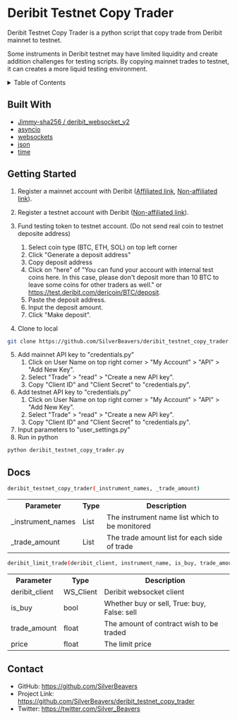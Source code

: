 # Deribit Testnet Copy Trader
 
<p>Deribit Testnet Copy Trader is a python script that copy trade from Deribit mainnet to testnet.</p>
<p>Some instruments in Deribit testnet may have limited liquidity and create addition challenges for testing scripts. By copying mainnet trades to testnet, it can creates a more liquid testing environment.</p>


<!-- TABLE OF CONTENTS -->
<details>
  <summary>Table of Contents</summary>
  <ol>
    <li><a href="#built-with">Built With</a></li>
    <li><a href="#getting-started">Getting Started</a></li>
    <li>
      <a href="#docs">Docs</a>
    </li>
    <li><a href="#contact">Contact</a></li>
  </ol>
</details>

## Built With
- <a href="https://github.com/Jimmy-sha256/deribit_websocket_v2">Jimmy-sha256 / deribit_websocket_v2</a>
- <a href="https://docs.python.org/3/library/asyncio.html">asyncio</a>
- <a href="https://websockets.readthedocs.io/en/stable/index.html">websockets</a>
- <a href="https://docs.python.org/3/library/json.html">json</a>
- <a href="https://docs.python.org/3/library/time.html">time</a>

## Getting Started
1. Register a mainnet account with Deribit (<a href="https://www.deribit.com/?reg=16509.3813">Affiliated link</a>, <a href="https://www.deribit.com/register">Non-affiliated link</a>).
2. Register a testnet account with Deribit (<a href="https://test.deribit.com/register">Non-affiliated link</a>).
3. Fund testing token to testnet account. (Do not send real coin to testnet deposite address)
    1. Select coin type (BTC, ETH, SOL) on top left corner
    2. Click "Generate a deposit address"
    3. Copy deposit address
    4. Click on "here" of "You can fund your account with internal test coins here. In this case, please don't deposit more than 10 BTC to leave some coins for other traders as well." or <a href="https://test.deribit.com/dericoin/BTC/deposit">https://test.deribit.com/dericoin/BTC/deposit</a>.
    5. Paste the deposit address.
    6. Input the deposit amount.
    7. Click "Make deposit".

4.  Clone to local

```sh
git clone https://github.com/SilverBeavers/deribit_testnet_copy_trader.git
```

5. Add mainnet API key to "credentials.py"
    1. Click on User Name on top right corner > "My Account" > "API" > "Add New Key".
    2. Select "Trade" > "read" > "Create a new API key".
    3. Copy "Client ID" and "Client Secret" to "credentials.py".
6. Add testnet API key to "credentials.py"
    1. Click on User Name on top right corner > "My Account" > "API" > "Add New Key".
    2. Select "Trade" > "read" > "Create a new API key".
    3. Copy "Client ID" and "Client Secret" to "credentials.py".
7. Input parameters to "user_settings.py"
8.  Run in python

```sh
python deribit_testnet_copy_trader.py
```

## Docs
```sh
deribit_testnet_copy_trader(_instrument_names, _trade_amount)
```
<table>
  <tr>
    <th>Parameter</th>
    <th>Type</th>
    <th>Description</th>
  </tr>
  <tr>
    <td>_instrument_names</td>
    <td>List</td>
    <td>The instrument name list which to be monitored</td>
  </tr>
  <tr>
    <td>_trade_amount</td>
    <td>List</td>
    <td>The trade amount list for each side of trade</td>
  </tr>
</table>

```sh
deribit_limit_trade(deribit_client, instrument_name, is_buy, trade_amount, price)
```

<table>
  <tr>
    <th>Parameter</th>
    <th>Type</th>
    <th>Description</th>
  </tr>
  <tr>
    <td>deribit_client</td>
    <td>WS_Client</td>
    <td>Deribit websocket client</td>
  </tr>
  <tr>
    <td>is_buy</td>
    <td>bool</td>
    <td>Whether buy or sell, True: buy, False: sell</td>
  </tr>
  <tr>
    <td>trade_amount</td>
    <td>float</td>
    <td>The amount of contract wish to be traded</td>
  </tr>  
  <tr>
    <td>price</td>
    <td>float</td>
    <td>The limit price</td>
  </tr>

</table>

## Contact

- GitHub:  <a href="https://github.com/SilverBeavers">https://github.com/SilverBeavers</a>
- Project Link: <a href="https://github.com/SilverBeavers/deribit_testnet_copy_trader">https://github.com/SilverBeavers/deribit_testnet_copy_trader</a>
- Twitter:  <a href="https://twitter.com/Silver_Beavers">https://twitter.com/Silver_Beavers</a>


